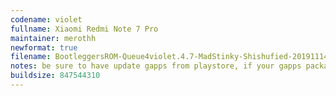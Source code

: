 ```yaml
---
codename: violet
fullname: Xiaomi Redmi Note 7 Pro
maintainer: merothh
newformat: true
filename: BootleggersROM-Queue4violet.4.7-MadStinky-Shishufied-20191114-170728.zip
notes: be sure to have update gapps from playstore, if your gapps package is old
buildsize: 847544310
---
```

